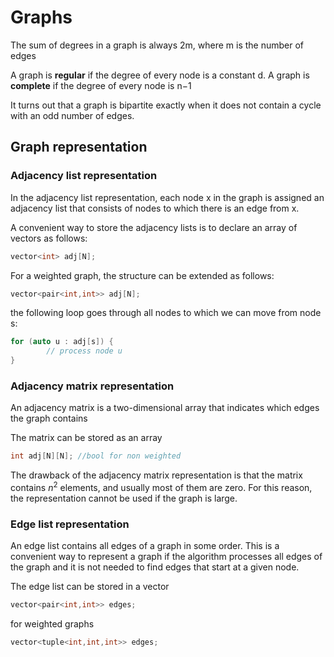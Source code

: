 # Graphs

The sum of degrees in a graph is always 2m, where m is the number of edges

A graph is **regular** if the degree of every node is a constant d. A graph is **complete** if the degree of every node is n−1

It turns out that a graph is bipartite exactly when it does not contain a cycle with an odd number of edges.

## Graph representation

### Adjacency list representation

In the adjacency list representation, each node x in the graph is assigned an adjacency list that consists of nodes to which there is an edge from x.

A convenient way to store the adjacency lists is to declare an array of vectors as follows:

```cpp
vector<int> adj[N];
```

For a weighted graph, the structure can be extended as follows:

```cpp
vector<pair<int,int>> adj[N];
```

the following loop goes through all nodes to which we can move from node s:

```cpp
for (auto u : adj[s]) {
		// process node u
}
```

### Adjacency matrix representation

An adjacency matrix is a two-dimensional array that indicates which edges the graph contains

The matrix can be stored as an array

```cpp
int adj[N][N]; //bool for non weighted
```

The drawback of the adjacency matrix representation is that the matrix contains $n^2$ elements, and usually most of them are zero. For this reason, the representation cannot be used if the graph is large.

### Edge list representation

An edge list contains all edges of a graph in some order. This is a convenient way to represent a graph if the algorithm processes all edges of the graph and it is not needed to find edges that start at a given node.

The edge list can be stored in a vector

```cpp
vector<pair<int,int>> edges;
```

for weighted graphs

```cpp
vector<tuple<int,int,int>> edges;
```